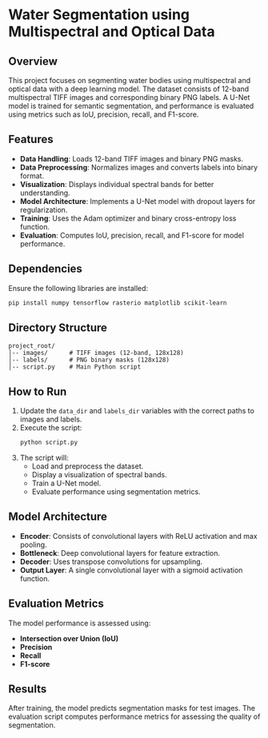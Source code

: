 # Water Segmentation using Multispectral and Optical Data

## Overview
This project focuses on segmenting water bodies using multispectral and optical data with a deep learning model. The dataset consists of 12-band multispectral TIFF images and corresponding binary PNG labels. A U-Net model is trained for semantic segmentation, and performance is evaluated using metrics such as IoU, precision, recall, and F1-score.

## Features
- **Data Handling**: Loads 12-band TIFF images and binary PNG masks.
- **Data Preprocessing**: Normalizes images and converts labels into binary format.
- **Visualization**: Displays individual spectral bands for better understanding.
- **Model Architecture**: Implements a U-Net model with dropout layers for regularization.
- **Training**: Uses the Adam optimizer and binary cross-entropy loss function.
- **Evaluation**: Computes IoU, precision, recall, and F1-score for model performance.

## Dependencies
Ensure the following libraries are installed:
```bash
pip install numpy tensorflow rasterio matplotlib scikit-learn
```

## Directory Structure
```
project_root/
│-- images/      # TIFF images (12-band, 128x128)
│-- labels/      # PNG binary masks (128x128)
│-- script.py    # Main Python script
```

## How to Run
1. Update the `data_dir` and `labels_dir` variables with the correct paths to images and labels.
2. Execute the script:
   ```bash
   python script.py
   ```
3. The script will:
   - Load and preprocess the dataset.
   - Display a visualization of spectral bands.
   - Train a U-Net model.
   - Evaluate performance using segmentation metrics.

## Model Architecture
- **Encoder**: Consists of convolutional layers with ReLU activation and max pooling.
- **Bottleneck**: Deep convolutional layers for feature extraction.
- **Decoder**: Uses transpose convolutions for upsampling.
- **Output Layer**: A single convolutional layer with a sigmoid activation function.

## Evaluation Metrics
The model performance is assessed using:
- **Intersection over Union (IoU)**
- **Precision**
- **Recall**
- **F1-score**

## Results
After training, the model predicts segmentation masks for test images. The evaluation script computes performance metrics for assessing the quality of segmentation.



